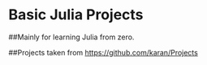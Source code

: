 # Basic Julia Projects

##Mainly for learning Julia from zero.

##Projects taken from https://github.com/karan/Projects
